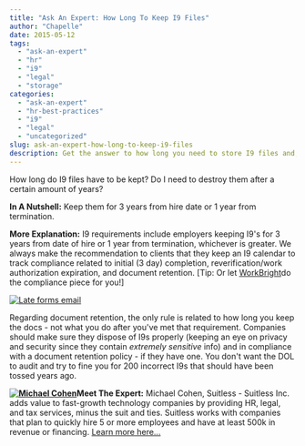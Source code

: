 ```yaml
---
title: "Ask An Expert: How Long To Keep I9 Files"
author: "Chapelle"
date: 2015-05-12
tags:
  - "ask-an-expert"
  - "hr"
  - "i9"
  - "legal"
  - "storage"
categories:
  - "ask-an-expert"
  - "hr-best-practices"
  - "i9"
  - "legal"
  - "uncategorized"
slug: ask-an-expert-how-long-to-keep-i9-files
description: Get the answer to how long you need to store I9 files and, more importantly, when you need to dispose of your I9 files! Read more at www.workbright/blog.
---
```

How long do I9 files have to be kept? Do I need to destroy them after a certain amount of years?  
  
**In A Nutshell:** Keep them for 3 years from hire date or 1 year from termination.  
  
**More Explanation:** I9 requirements include employers keeping I9's for 3 years from date of hire or 1 year from termination, whichever is greater. We always make the recommendation to clients that they keep an I9 calendar to track compliance related to initial (3 day) completion, reverification/work authorization expiration, and document retention. [Tip: Or let [WorkBright](https://workbright.com)do the compliance piece for you!]  
  
[![Late forms email](/images/blog/ask-an-expert-how-long-to-keep-i9-files/WBlate-forms-email-300x161.jpg)](https://workbright.com/wp-content/uploads/2015/07/WBlate-forms-email.jpg)  
  
Regarding document retention, the only rule is related to how long you keep the docs - not what you do after you've met that requirement. Companies should make sure they dispose of I9s properly (keeping an eye on privacy and security since they contain _extremely sensitive_ info) and in compliance with a document retention policy - if they have one. You don't want the DOL to audit and try to fine you for 200 incorrect I9s that should have been tossed years ago.  
  
**[![Michael Cohen](/images/blog/ask-an-expert-how-long-to-keep-i9-files/MC.jpg)](/images/blog/ask-an-expert-how-long-to-keep-i9-files/MC.jpg)Meet The Expert:** Michael Cohen, Suitless - Suitless Inc. adds value to fast-growth technology companies by providing HR, legal, and tax services, minus the suit and ties. Suitless works with companies that plan to quickly hire 5 or more employees and have at least 500k in revenue or financing. [Learn more here...](http://www.getsuitless.com)

